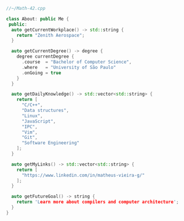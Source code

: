 ```C++
//~/Math-42.cpp

class About: public Me {
 public:
  auto getCurrentWorkplace() -> std::string {
    return "Zenith Aerospace";
  }

  auto getCurrentDegree() -> degree {
    degree currentDegree {
      .course  = "Bachelor of Computer Science",
      .where   = "University of São Paulo"
      .onGoing = true
    }
  }

  auto getDailyKnowledge() -> std::vector<std::string> {
    return [
      "C/C++",
      "Data structures",
      "Linux",
      "JavaScript",
      "IPC",
      "Vim",
      "Git",
      "Software Engineering"
    ];
  }

  auto getMyLinks() -> std::vector<std::string> {
    return [
      "https://www.linkedin.com/in/matheus-vieira-g/"
    ];
  }

  auto getFutureGoal() -> string {
    return 'Learn more about compilers and computer architecture';
  }
}
```
<!--
**Math-42/Math-42** is a ✨ _special_ ✨ repository because its `README.md` (this file) appears on your GitHub profile.

Here are some ideas to get you started:

- 🔭 I’m currently working on ...
- 🌱 I’m currently learning ...
- 👯 I’m looking to collaborate on ...
- 🤔 I’m looking for help with ...
- 💬 Ask me about ...
- 📫 How to reach me: ...
- 😄 Pronouns: ...
- ⚡ Fun fact: ...
-->
